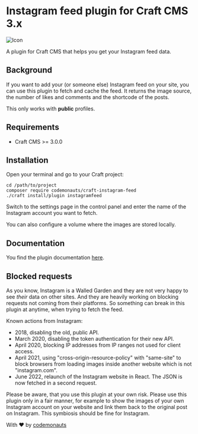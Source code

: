 # Instagram feed plugin for Craft CMS 3.x

![Icon](resources/instagram.png)

A plugin for Craft CMS that helps you get your Instagram feed data.

## Background

If you want to add your (or someone else) Instagram feed on your site, you can use this plugin to fetch and cache the feed. It returns the image source, the number of likes and comments and the shortcode of the posts.

This only works with **public** profiles. 

## Requirements

 * Craft CMS >= 3.0.0

## Installation

Open your terminal and go to your Craft project:

``` shell
cd /path/to/project
composer require codemonauts/craft-instagram-feed
./craft install/plugin instagramfeed
```

Switch to the settings page in the control panel and enter the name of the Instagram account you want to fetch.

You can also configure a volume where the images are stored locally.

## Documentation

You find the plugin documentation [here](https://plugins.codemonauts.com/plugins/instagramfeed/Introduction.html).

## Blocked requests

As you know, Instagram is a Walled Garden and they are not very happy to see *their* data on other sites. And they are heavily working on blocking requests not coming from their platforms. So something can break in this plugin at anytime, when trying to fetch the feed.

Known actions from Instagram:

 * 2018, disabling the old, public API.
 * March 2020, disabling the token authentication for their new API.
 * April 2020, blocking IP addresses from IP ranges not used for client access.
 * April 2021, using "cross-origin-resource-policy" with "same-site" to block browsers from loading images inside another website which is not "instagram.com".
 * June 2022, relaunch of the Instagram website in React. The JSON is now fetched in a second request.

Please be aware, that you use this plugin at your own risk. Please use this plugin only in a fair manner, for example to show the images of your own Instagram account on your website and link them back to the original post on Instagram. This symbiosis should be fine for Instagram.

With ❤ by [codemonauts](https://codemonauts.com)
